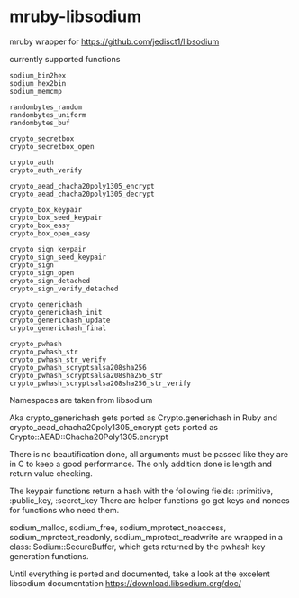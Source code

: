 # mruby-libsodium

mruby wrapper for https://github.com/jedisct1/libsodium

currently supported functions
```
sodium_bin2hex
sodium_hex2bin
sodium_memcmp
```
```
randombytes_random
randombytes_uniform
randombytes_buf
```
```
crypto_secretbox
crypto_secretbox_open
```
```
crypto_auth
crypto_auth_verify
```
```
crypto_aead_chacha20poly1305_encrypt
crypto_aead_chacha20poly1305_decrypt
```
```
crypto_box_keypair
crypto_box_seed_keypair
crypto_box_easy
crypto_box_open_easy
```
```
crypto_sign_keypair
crypto_sign_seed_keypair
crypto_sign
crypto_sign_open
crypto_sign_detached
crypto_sign_verify_detached
```
```
crypto_generichash
crypto_generichash_init
crypto_generichash_update
crypto_generichash_final
```
```
crypto_pwhash
crypto_pwhash_str
crypto_pwhash_str_verify
crypto_pwhash_scryptsalsa208sha256
crypto_pwhash_scryptsalsa208sha256_str
crypto_pwhash_scryptsalsa208sha256_str_verify
```
Namespaces are taken from libsodium

Aka crypto_generichash gets ported as Crypto.generichash in Ruby and crypto_aead_chacha20poly1305_encrypt gets ported as Crypto::AEAD::Chacha20Poly1305.encrypt

There is no beautification done, all arguments must be passed like they are in C to keep a good performance.
The only addition done is length and return value checking.

The keypair functions return a hash with the following fields: :primitive, :public_key, :secret_key
There are helper functions go get keys and nonces for functions who need them.

sodium_malloc, sodium_free, sodium_mprotect_noaccess, sodium_mprotect_readonly, sodium_mprotect_readwrite are wrapped in a class: Sodium::SecureBuffer, which gets returned by the pwhash key generation functions.

Until everything is ported and documented, take a look at the excelent libsodium documentation https://download.libsodium.org/doc/
